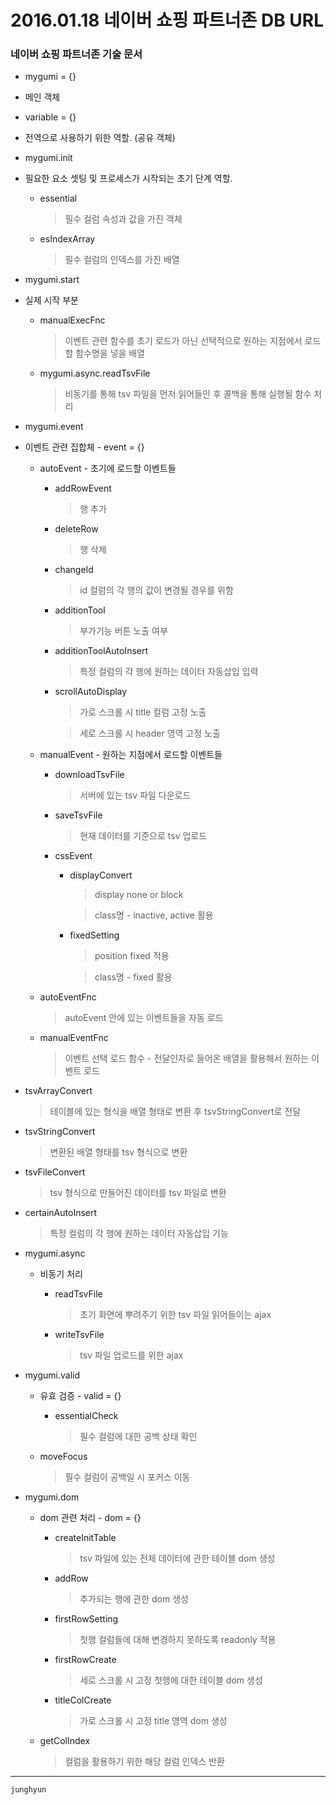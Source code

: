 # 2016.01.18 네이버 쇼핑 파트너존 DB URL

### 네이버 쇼핑 파트너존 기술 문서

* mygumi = {}
 * 메인 객체

* variable = {}
 * 전역으로 사용하기 위한 역할. (공유 객체)

* mygumi.init

 * 필요한 요소 셋팅 및 프로세스가 시작되는 초기 단계 역할.

   * essential

     > 필수 컬럼 속성과 값을 가진 객체
   * esIndexArray

     > 필수 컬럼의 인덱스를 가진 배열

* mygumi.start

 * 실제 시작 부분

   * manualExecFnc

     > 이벤트 관련 함수를 초기 로드가 아닌 선택적으로 원하는 지점에서 로드할 함수명을 넣을 배열

   * mygumi.async.readTsvFile

     > 비동기를 통해 tsv 파일을 먼저 읽어들인 후 콜백을 통해 실행될 함수 처리

* mygumi.event

 * 이벤트 관련 집합체 - event = {}

   * autoEvent - 초기에 로드할 이벤트들

     * addRowEvent

       > 행 추가

     * deleteRow

       > 행 삭제

     * changeId

       > id 컬럼의 각 행의 값이 변경될 경우를 위함

     * additionTool

       > 부가기능 버튼 노출 여부

     * additionToolAutoInsert

       > 특정 컬럼의 각 행에 원하는 데이터 자동삽입 입력

     * scrollAutoDisplay

       > 가로 스크롤 시 title 컬럼 고정 노출

       > 세로 스크롤 시 header 영역 고정 노출

   * manualEvent - 원하는 지점에서 로드할 이벤트들

     * downloadTsvFile

       > 서버에 있는 tsv 파일 다운로드

     * saveTsvFile

       > 현재 데이터를 기준으로 tsv 업로드

     * cssEvent

       * displayConvert

         > display none or block

         > class명 - inactive, active 활용

       * fixedSetting

         > position fixed 적용

         > class명 - fixed 활용

   * autoEventFnc

     > autoEvent 안에 있는 이벤트들을 자동 로드

   * manualEventFnc

     > 이벤트 선택 로드 함수 - 전달인자로 들어온 배열을 활용해서 원하는 이벤트 로드

 * tsvArrayConvert

   > 테이블에 있는 형식을 배열 형태로 변환 후 tsvStringConvert로 전달

 * tsvStringConvert

   > 변환된 배열 형태를 tsv 형식으로 변환

 * tsvFileConvert

   > tsv 형식으로 만들어진 데이터를 tsv 파일로 변환

 * certainAutoInsert

   > 특정 컬럼의 각 행에 원하는 데이터 자동삽입 기능

* mygumi.async

  * 비동기 처리

    * readTsvFile

      > 초기 화면에 뿌려주기 위한 tsv 파일 읽어들이는 ajax

    * writeTsvFile

      > tsv 파일 업로드를 위한 ajax

* mygumi.valid

  * 유효 검증 - valid = {}

    * essentialCheck

       > 필수 컬럼에 대한 공백 상태 확인

  * moveFocus

    > 필수 컬럼이 공백일 시 포커스 이동

* mygumi.dom

  * dom 관련 처리 - dom = {}

    * createInitTable

      > tsv 파일에 있는 전체 데이터에 관한 테이블 dom 생성

    * addRow

      > 추가되는 행에 관한 dom 생성

    * firstRowSetting

      > 첫행 컬럼들에 대해 변경하지 못하도록 readonly 적용

    * firstRowCreate

      > 세로 스크롤 시 고정 첫행에 대한 테이블 dom 생성

    * titleColCreate

      > 가로 스크롤 시 고정 title 영역 dom 생성

  * getColIndex

    > 컬럼을 활용하기 위한 해당 컬럼 인덱스 반환

---
`junghyun`